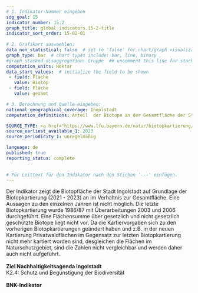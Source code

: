 ```yaml
---
# 1. Indikator-Nummer eingeben 
sdg_goal: 15 
indicator_number: 15.2
graph_title: global_indicators.15-2-title
indicator_sort_order: 15-02-01
 
# 2. Grafikart auswaehlen: 
data_non_statistical: false  # set to 'false' for chart/graph visualization 
graph_type: bar  # chart types include: bar, line, binary 
#graph_stacked_disaggregation: Gruppe  ## uncomment this line for stacked bars. eplace 'Geschlecht' with the field of aggregation. 
computation_units: Hektar
data_start_values:  # initialize the field to be shown  
 - field: Fläche 
   value: Biotop 
 - field: Fläche 
   value: gesamt

# 3. Berechnung und Quelle eingeben: 
national_geographical_coverage: Ingolstadt
computation_definitions: Anteil  der Biotope an der Gesamtfläche der Stadt 

SOURCE_TYPE: <a href="https://www.lfu.bayern.de/natur/biotopkartierung/index.htm">Bayerisches Landesamt für Umwelt</a>  # data source  
source_earliest_available_1: 2023
source_periodicity_1: unregelmäßig

language: de   
published: true 
reporting_status: complete
 
 
# Für Leittext für den Indikator nach den Stichen '---' einfügen. 
---
```

Der Indikator zeigt die Biotopfläche der Stadt Ingolstadt auf Grundlage der Biotopkartierung (2021 - 2023) an im Verhältnis zur Gesamtfläche. Eine Aussagen zu den einzelnen Jahren ist nicht möglich. Die letzte Biotopkartierung wurde 1986/87 mit Überarbeitungen 2003 und 2006 durchgeführt. Eine Flächensumme über gesetzlich und nicht gesetzlich geschützte Biotope liegt nicht vor. Da die Kartiervorgaben sich zu den vorherigen Biotopkartierungen geändert haben und z.B. in der neuen Kartierung Privatwaldflächen im Gegensatz zur letzten Biotopkartierung nicht mehr kartiert worden sind, desgleichen die Flächen im Naturschutzgebiet, sind die Zahlen nicht vergleichbar und werden daher auch nicht aufgeführt.<br>
<br>
<b>Ziel Nachhaltigkeitsagenda Ingolstadt</b><br>
K2.4: Schutz und Begünstigung der Biodiversität<br>
<br>
<b>BNK-Indikator</b>
